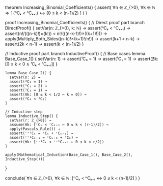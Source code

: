 theorem Increasing_Binomial_Coefficients() {
  assert(
    ∀n ∈ ℤ_{>0}, ∀k ∈ ℕ ⇒ [
      (ⁿCₖ < ⁿCₖ₊₁) ↔ (0 ≤ k < (n-1)/2)
    ]
  )
}

proof Increasing_Binomial_Coefficients() {
  // Direct proof part
  branch DirectProof() {
    setVar(n: ℤ_{>0}, k: ℕ) →
    assert(ⁿCₖ < ⁿCₖ₊₁) →
    assert(n!/(((n-k)!)×(k!)) < n!/(((n-k-1)!)×((k+1)!))) →
    apply(Multiply_Both_Sides((n-k)!×(k+1)!/n!)) →
    assert(k+1 < n-k) →
    assert(2k < n-1) →
    assert(k < (n-1)/2)
  }

  // Inductive proof part
  branch InductiveProof() {
    // Base cases
    lemma Base_Case_1() {
      setVar(n: 1) →
      assert(¹C₀ = 1) →
      assert(¹C₁ = 1) →
      assert(∄k: [0 ≤ k < 0 ∧ ¹Cₖ < ¹Cₖ₊₁])
    }

    lemma Base_Case_2() {
      setVar(n: 2) →
      assert(²C₀ = 1) →
      assert(²C₁ = 2) →
      assert(²C₂ = 1) →
      assert(∀k: [0 ≤ k < 1/2 ↔ k = 0]) →
      assert(²C₀ < ²C₁)
    }

    // Inductive step
    lemma Inductive_Step() {
      setVar(r: ℤ_{>0}) →
      assume(∀k: [ʳCₖ < ʳCₖ₊₁ ↔ 0 ≤ k < (r-1)/2]) →
      apply(Pascals_Rule()) →
      assert(ʳ⁺¹Cₖ = ʳCₖ + ʳCₖ₋₁) →
      assert(ʳ⁺¹Cₖ₊₁ = ʳCₖ₊₁ + ʳCₖ) →
      assert(∀k: [ʳ⁺¹Cₖ < ʳ⁺¹Cₖ₊₁ ↔ 0 ≤ k < r/2])
    }

    apply(Mathematical_Induction(Base_Case_1(), Base_Case_2(), Inductive_Step()))
  }

  conclude(
    ∀n ∈ ℤ_{>0}, ∀k ∈ ℕ: [ⁿCₖ < ⁿCₖ₊₁ ↔ 0 ≤ k < (n-1)/2]
  )
}